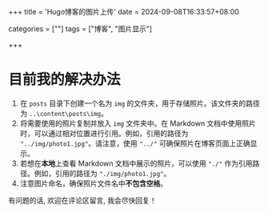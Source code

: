 +++
title = 'Hugo博客的图片上传'
date = 2024-09-08T16:33:57+08:00

categories = [""]
tags = ["博客", "图片显示"]

+++



# 目前我的解决办法



1. 在 `posts` 目录下创建一个名为 `img` 的文件夹，用于存储照片。该文件夹的路径为 `..\content\posts\img`。
2. 将需要使用的照片复制并放入 `img` 文件夹中。在 Markdown 文档中使用照片时，可以通过相对位置进行引用。例如，引用的路径为 `"../img/photo1.jpg"`。请注意，使用 `"../"` 可确保照片在博客页面上正确显示。
3. 若想在**本地**上查看 Markdown 文档中展示的照片，可以使用 `"./"` 作为引用路径。例如，引用的路径为 `"./img/photo1.jpg"`。   
4. 注意图片命名，确保照片文件名中**不包含空格**。

      


有问题的话, 欢迎在评论区留言, 我会尽快回复！
